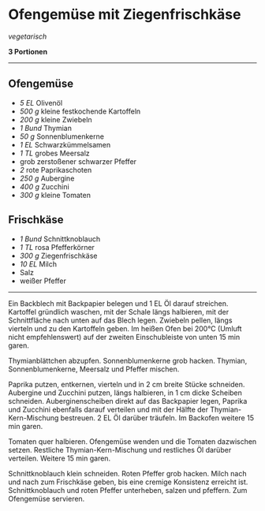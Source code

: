 # Ofengemüse mit Ziegenfrischkäse

*vegetarisch*

**3 Portionen**

---

## Ofengemüse

- *5 EL* Olivenöl
- *500 g* kleine festkochende Kartoffeln
- *200 g* kleine Zwiebeln
- *1 Bund* Thymian
- *50 g* Sonnenblumenkerne
- *1 EL* Schwarzkümmelsamen
- *1 TL* grobes Meersalz
- grob zerstoßener schwarzer Pfeffer
- *2* rote Paprikaschoten
- *250 g* Aubergine
- *400 g* Zucchini
- *300 g* kleine Tomaten

## Frischkäse

- *1 Bund* Schnittknoblauch
- *1 TL* rosa Pfefferkörner
- *300 g* Ziegenfrischkäse
- *10 EL* Milch
- Salz
- weißer Pfeffer

---

Ein Backblech mit Backpapier belegen und 1 EL Öl darauf streichen. Kartoffel gründlich waschen, mit der Schale längs halbieren, mit der Schnittfläche nach unten auf das Blech legen. Zwiebeln pellen, längs vierteln und zu den Kartoffeln geben. Im heißen Ofen bei 200°C (Umluft nicht empfehlenswert) auf der zweiten Einschubleiste von unten 15 min garen.

Thymianblättchen abzupfen. Sonnenblumenkerne grob hacken. Thymian, Sonnenblumenkerne, Meersalz und Pfeffer mischen.

Paprika putzen, entkernen, vierteln und in 2 cm breite Stücke schneiden. Aubergine und Zucchini putzen, längs halbieren, in 1 cm dicke Scheiben schneiden. Auberginenscheiben direkt auf das Backpapier legen, Paprika und Zucchini ebenfalls darauf verteilen und mit der Hälfte der Thymian-Kern-Mischung bestreuen. 2 EL Öl darüber träufeln. Im Backofen weitere 15 min garen.

Tomaten quer halbieren. Ofengemüse wenden und die Tomaten dazwischen setzen. Restliche Thymian-Kern-Mischung und restliches Öl darüber verteilen. Weitere 15 min garen.

Schnittknoblauch klein schneiden. Roten Pfeffer grob hacken. Milch nach und nach zum Frischkäse geben, bis eine cremige Konsistenz erreicht ist. Schnittknoblauch und roten Pfeffer unterheben, salzen und pfeffern. Zum Ofengemüse servieren.